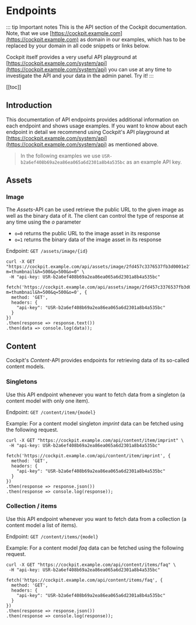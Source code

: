 # Endpoints

::: tip Important notes
This is the API section of the Cockpit documentation. Note, that we use [https://cockpit.example.com](https://cockpit.example.com) as domain in our examples, which has to be replaced by your domain in all code snippets or links below.

Cockpit itself provides a very useful API playground at [https://cockpit.example.com/system/api](https://cockpit.example.com/system/api) you can use at any time to investigate the API and your data in the admin panel. Try it!
:::

[[toc]]

## Introduction

This documentation of API endpoints provides additional information on each endpoint and shows usage examples. If you want to know about each endpoint in detail we recommend using Cockpit's API playground at [https://cockpit.example.com/system/api](https://cockpit.example.com/system/api) as mentioned above.

> In the following examples we use `USR-b2a6ef408b69a2ea86ea065a6d2301a8b4a535bc` as an example API key.

## Assets

### Image

The *Assets*-API can be used retrieve the public URL to the given image as well as the binary data of it. The client can control the type of response at any time using the *o* parameter

* `o=0` returns the public URL to the image asset in its response
* `o=1` returns the binary data of the image asset in its response

Endpoint: `GET /assets/image/{id}`

<CodeGroup>
  <CodeGroupItem title="cURL">

```bash:no-line-numbers
curl -X GET "https://cockpit.example.com/api/assets/image/2fd457c3376537fb3d0001e2?m=thumbnail&h=500&q=500&o=0" \
 -H "api-key: USR-b2a6ef408b69a2ea86ea065a6d2301a8b4a535bc"
```

  </CodeGroupItem>

  <CodeGroupItem title="JavaScript" active>

```javascript:no-line-numbers
fetch('https://cockpit.example.com/api/assets/image/2fd457c3376537fb3d0001e2?m=thumbnail&h=500&q=500&o=0', {
  method: 'GET',
  headers: {
    "api-key": "USR-b2a6ef408b69a2ea86ea065a6d2301a8b4a535bc"
  }
})
.then(response => response.text())
.then(data => console.log(data));
```

  </CodeGroupItem>
</CodeGroup>

## Content

Cockpit's *Content*-API provides endpoints for retrieving data of its so-called content models.

### Singletons

Use this API endpoint whenever you want to fetch data from a singleton (a content model with only one item).

Endpoint: `GET /content/item/{model}`

Example: For a content model singleton *imprint* data can be fetched using the following request.

<CodeGroup>
  <CodeGroupItem title="cURL">

```bash:no-line-numbers
curl -X GET "https://cockpit.example.com/api/content/item/imprint" \
 -H "api-key: USR-b2a6ef408b69a2ea86ea065a6d2301a8b4a535bc"
```

  </CodeGroupItem>

  <CodeGroupItem title="JavaScript" active>

```javascript:no-line-numbers
fetch('https://cockpit.example.com/api/content/item/imprint', {
  method: 'GET',
  headers: {
    "api-key": "USR-b2a6ef408b69a2ea86ea065a6d2301a8b4a535bc"
  }
})
.then(response => response.json())
.then(response => console.log(response));
```

  </CodeGroupItem>
</CodeGroup>

### Collection / items

Use this API endpoint whenever you want to fetch data from a collection (a content model a list of items).

Endpoint: `GET /content/items/{model}`

Example: For a content model *faq* data can be fetched using the following request.

<CodeGroup>
  <CodeGroupItem title="cURL">

```bash:no-line-numbers
curl -X GET "https://cockpit.example.com/api/content/items/faq" \
 -H "api-key: USR-b2a6ef408b69a2ea86ea065a6d2301a8b4a535bc"
```

  </CodeGroupItem>

  <CodeGroupItem title="JavaScript" active>

```javascript:no-line-numbers
fetch('https://cockpit.example.com/api/content/items/faq', {
  method: 'GET',
  headers: {
    "api-key": "USR-b2a6ef408b69a2ea86ea065a6d2301a8b4a535bc"
  }
})
.then(response => response.json())
.then(response => console.log(response));
```

  </CodeGroupItem>
</CodeGroup>